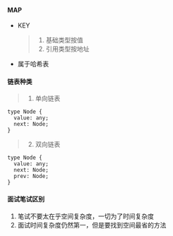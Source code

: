 #### MAP

- KEY

  > 1. 基础类型按值
  > 2. 引用类型按地址

- 属于哈希表

#### 链表种类

> 1. 单向链表

```
type Node {
  value: any;
  next: Node;
}

```

> 2. 双向链表

```
type Node {
  value: any;
  next: Node;
  prev: Node;
}
```

#### 面试笔试区别

1. 笔试不要太在乎空间复杂度，一切为了时间复杂度
2. 面试时间复杂度仍然第一，但是要找到空间最省的方法
